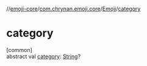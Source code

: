 //[emoji-core](../../../index.md)/[com.chrynan.emoji.core](../index.md)/[Emoji](index.md)/[category](category.md)

# category

[common]\
abstract val [category](category.md): [String](https://kotlinlang.org/api/latest/jvm/stdlib/kotlin/-string/index.html)?
